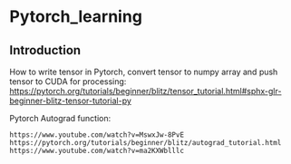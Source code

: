 # Pytorch_learning

## Introduction

How to write tensor in Pytorch, convert tensor to numpy array and push tensor to CUDA for processing:
https://pytorch.org/tutorials/beginner/blitz/tensor_tutorial.html#sphx-glr-beginner-blitz-tensor-tutorial-py

Pytorch Autograd function:
```
https://www.youtube.com/watch?v=MswxJw-8PvE
https://pytorch.org/tutorials/beginner/blitz/autograd_tutorial.html
https://www.youtube.com/watch?v=ma2KXWblllc
```
